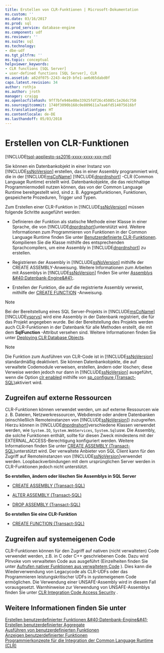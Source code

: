```yaml
---
title: Erstellen von CLR-Funktionen | Microsoft-Dokumentation
ms.custom: ''
ms.date: 03/16/2017
ms.prod: sql
ms.prod_service: database-engine
ms.component: udf
ms.reviewer: ''
ms.suite: sql
ms.technology:
- dbe-udf
ms.tgt_pltfrm: ''
ms.topic: conceptual
helpviewer_keywords:
- CLR functions [SQL Server]
- user-defined functions [SQL Server], CLR
ms.assetid: a82df075-2243-4e19-bfe1-ae6d65dabd0f
caps.latest.revision: 34
author: rothja
ms.author: jroth
manager: craigg
ms.openlocfilehash: 9ff7bfe946e08e33925fdf26c45085c1e26dc750
ms.sourcegitcommit: 1740f3090b168c0e809611a7aa6fd514075616bf
ms.translationtype: HT
ms.contentlocale: de-DE
ms.lasthandoff: 05/03/2018
---
```

# <a name="create-clr-functions"></a>Erstellen von CLR-Funktionen
[!INCLUDE[tsql-appliesto-ss2016-xxxx-xxxx-xxx-md](../../includes/tsql-appliesto-ss2016-xxxx-xxxx-xxx-md.md)]

  Sie können ein Datenbankobjekt in einer Instanz von [!INCLUDE[ssNoVersion](../../includes/ssnoversion-md.md)] erstellen, das in einer Assembly programmiert wird, die in der [!INCLUDE[msCoName](../../includes/msconame-md.md)] [!INCLUDE[dnprdnshort](../../includes/dnprdnshort-md.md)] -CLR (Common Language Runtime) erstellt wird. Datenbankobjekte, die das reichhaltige Programmiermodell nutzen können, das von der Common Language Runtime bereitgestellt wird, sind z. B. Aggregatfunktionen, Funktionen, gespeicherte Prozeduren, Trigger und Typen.  
  
 Zum Erstellen einer CLR-Funktion in [!INCLUDE[ssNoVersion](../../includes/ssnoversion-md.md)] müssen folgende Schritte ausgeführt werden:  
  
-   Definieren der Funktion als statische Methode einer Klasse in einer Sprache, die von [!INCLUDE[dnprdnshort](../../includes/dnprdnshort-md.md)]unterstützt wird. Weitere Informationen zum Programmieren von Funktionen in der Common Language Runtime finden Sie unter [Benutzerdefinierte CLR-Funktionen](../../relational-databases/clr-integration-database-objects-user-defined-functions/clr-user-defined-functions.md). Kompilieren Sie die Klasse mithilfe des entsprechenden Sprachcompilers, um eine Assembly in [!INCLUDE[dnprdnshort](../../includes/dnprdnshort-md.md)] zu erstellen.  
  
-   Registrieren der Assembly in [!INCLUDE[ssNoVersion](../../includes/ssnoversion-md.md)] mithilfe der CREATE ASSEMBLY-Anweisung. Weitere Informationen zum Arbeiten mit Assemblys in [!INCLUDE[ssNoVersion](../../includes/ssnoversion-md.md)] finden Sie unter [Assemblys &amp;#40;Datenbank-Engine&amp;#41;](../../relational-databases/clr-integration/assemblies-database-engine.md).  
  
-   Erstellen der Funktion, die auf die registrierte Assembly verweist, mithilfe der [CREATE FUNCTION](../../t-sql/statements/create-function-transact-sql.md) -Anweisung.  
  
> [!NOTE]  
>  Bei der Bereitstellung eines SQL Server-Projekts in [!INCLUDE[msCoName](../../includes/msconame-md.md)][!INCLUDE[vsprvs](../../includes/vsprvs-md.md)] wird eine Assembly in der Datenbank registriert, die für das Projekt angegeben wurde. Bei der Bereitstellung des Projekts werden auch CLR-Funktionen in der Datenbank für alle Methoden erstellt, die mit dem **SqlFunction** -Attribut versehen sind. Weitere Informationen finden Sie unter [Deploying CLR Database Objects](../../relational-databases/clr-integration/deploying-clr-database-objects.md).  
  
> [!NOTE]  
>  Die Funktion zum Ausführen von CLR-Code ist in [!INCLUDE[ssNoVersion](../../includes/ssnoversion-md.md)] standardmäßig deaktiviert. Sie können Datenbankobjekte, die auf verwaltete Codemodule verweisen, erstellen, ändern oder löschen; diese Verweise werden jedoch nur dann in [!INCLUDE[ssNoVersion](../../includes/ssnoversion-md.md)] ausgeführt, wenn die Option [clr enabled](../../database-engine/configure-windows/clr-enabled-server-configuration-option.md) mithilfe von [sp_configure (Transact-SQL)](../../relational-databases/system-stored-procedures/sp-configure-transact-sql.md)aktiviert wird.  
  
## <a name="accessing-external-resources"></a>Zugreifen auf externe Ressourcen  
 CLR-Funktionen können verwendet werden, um auf externe Ressourcen wie z. B. Dateien, Netzwerkressourcen, Webdienste oder andere Datenbanken (einschließlich Remoteinstanzen von [!INCLUDE[ssNoVersion](../../includes/ssnoversion-md.md)]) zuzugreifen. Hierzu können in [!INCLUDE[dnprdnshort](../../includes/dnprdnshort-md.md)]verschiedene Klassen verwendet werden, wie `System.IO`, `System.WebServices`, `System.Sql`usw. Die Assembly, die solche Funktionen enthält, sollte für diesen Zweck mindestens mit der EXTERNAL_ACCESS-Berechtigung konfiguriert werden. Weitere Informationen finden Sie unter [CREATE ASSEMBLY &#40;Transact-SQL&#41;](../../t-sql/statements/create-assembly-transact-sql.md)unterstützt wird. Der verwaltete Anbieter von SQL Client kann für den Zugriff auf Remoteinstanzen von [!INCLUDE[ssNoVersion](../../includes/ssnoversion-md.md)]verwendet werden. Loopbackverbindungen mit dem ursprünglichen Server werden in CLR-Funktionen jedoch nicht unterstützt.  
  
 **So erstellen, ändern oder löschen Sie Assemblys in SQL Server**  
  
-   [CREATE ASSEMBLY &#40;Transact-SQL&#41;](../../t-sql/statements/create-assembly-transact-sql.md)  
  
-   [ALTER ASSEMBLY &#40;Transact-SQL&#41;](../../t-sql/statements/alter-assembly-transact-sql.md)  
  
-   [DROP ASSEMBLY &#40;Transact-SQL&#41;](../../t-sql/statements/drop-assembly-transact-sql.md)  
  
 **So erstellen Sie eine CLR-Funktion**  
  
-   [CREATE FUNCTION &#40;Transact-SQL&#41;](../../t-sql/statements/create-function-transact-sql.md)  
  
## <a name="accessing-native-code"></a>Zugreifen auf systemeigenen Code  
 CLR-Funktionen können für den Zugriff auf nativen (nicht verwalteten) Code verwendet werden, z.B. in C oder C++ geschriebenen Code. Dazu wird PInvoke vom verwalteten Code aus ausgeführt (Einzelheiten finden Sie unter [Aufrufen nativer Funktionen aus verwaltetem Code](http://go.microsoft.com/fwlink/?LinkID=181929) ). Dies kann die Wiederverwendung von Legacycode als CLR-UDFs oder das Programmieren leistungskritischer UDFs in systemeigenem Code ermöglichen. Die Verwendung einer UNSAFE-Assembly wird in diesem Fall vorausgesetzt. Warnhinweise zur Verwendung von UNSAFE-Assemblys finden Sie unter [CLR Integration Code Access Security](../../relational-databases/clr-integration/security/clr-integration-code-access-security.md) .  
  
## <a name="see-also"></a>Weitere Informationen finden Sie unter  
 
  [Erstellen benutzerdefinierter Funktionen &amp;#40;Datenbank-Engine&amp;#41;](../../relational-databases/user-defined-functions/create-user-defined-functions-database-engine.md)   
 [Erstellen benutzerdefinierter Aggregate](../../relational-databases/user-defined-functions/create-user-defined-aggregates.md)   
 [Ausführen von benutzerdefinierten Funktionen](../../relational-databases/user-defined-functions/execute-user-defined-functions.md)   
 [Anzeigen benutzerdefinierter Funktionen](../../relational-databases/user-defined-functions/view-user-defined-functions.md)   
 [Programmierkonzepte für die Integration der Common Language Runtime &#40;CLR&#41;](../../relational-databases/clr-integration/common-language-runtime-clr-integration-programming-concepts.md)  
  
  
